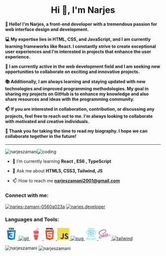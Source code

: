 <h1 align="center">Hi 👋, I'm Narjes</h1>
<h4 align="left">👋 Hello! I'm Narjes, a front-end developer with a tremendous passion for web interface design and development.

💻 My expertise lies in HTML, CSS, and JavaScript, and I am currently learning frameworks like React. I constantly strive to create exceptional user experiences and I'm interested in projects that enhance the user experience.

🌟 I am currently active in the web development field and I am seeking new opportunities to collaborate on exciting and innovative projects.

📚 Additionally, I am always learning and staying updated with new technologies and improved programming methodologies. My goal in sharing my projects on GitHub is to enhance my knowledge and also share resources and ideas with the programming community.

📫 If you are interested in collaboration, contribution, or discussing any projects, feel free to reach out to me. I'm always looking to collaborate with motivated and creative individuals.

🌻 Thank you for taking the time to read my biography. I hope we can collaborate together in the future!</h4>
<hr>
<img align="right" alt="coding" width="400" src="https://cdn.dribbble.com/users/4055494/screenshots/15215756/media/d2b66c4ca0192aa26d103448b3d1518b.gif">

<p align="left"> <img src="https://komarev.com/ghpvc/?username=narjeszamani&label=Profile%20views&color=0e75b6&style=flat" alt="narjeszamani" /> </p>

- 🌱 I’m currently learning **React , ES6 , TypeScript**

- 💬 Ask me about **HTML5, CSS3, Tailwind, JS**

- 📫 How to reach me **narjeszamani2001@gmail.com**

<h3 align="left">Connect with me:</h3>
<p align="left">
<a href="https://linkedin.com/in/narjes-zamani-0560a023a" target="blank"><img align="center" src="https://raw.githubusercontent.com/rahuldkjain/github-profile-readme-generator/master/src/images/icons/Social/linked-in-alt.svg" alt="narjes-zamani-0560a023a" height="30" width="40" /></a>
<a href="https://instagram.com/narjes.developer" target="blank"><img align="center" src="https://raw.githubusercontent.com/rahuldkjain/github-profile-readme-generator/master/src/images/icons/Social/instagram.svg" alt="narjes.developer" height="30" width="40" /></a>
</p>

<h3 align="left">Languages and Tools:</h3>
<p align="left"> <a href="https://www.w3schools.com/css/" target="_blank" rel="noreferrer"> <img src="https://raw.githubusercontent.com/devicons/devicon/master/icons/css3/css3-original-wordmark.svg" alt="css3" width="40" height="40"/> </a> <a href="https://git-scm.com/" target="_blank" rel="noreferrer"> <img src="https://www.vectorlogo.zone/logos/git-scm/git-scm-icon.svg" alt="git" width="40" height="40"/> </a> <a href="https://gulpjs.com" target="_blank" rel="noreferrer"> <img src="https://raw.githubusercontent.com/devicons/devicon/master/icons/gulp/gulp-plain.svg" alt="gulp" width="40" height="40"/> </a> <a href="https://www.w3.org/html/" target="_blank" rel="noreferrer"> <img src="https://raw.githubusercontent.com/devicons/devicon/master/icons/html5/html5-original-wordmark.svg" alt="html5" width="40" height="40"/> </a> <a href="https://developer.mozilla.org/en-US/docs/Web/JavaScript" target="_blank" rel="noreferrer"> <img src="https://raw.githubusercontent.com/devicons/devicon/master/icons/javascript/javascript-original.svg" alt="javascript" width="40" height="40"/> </a> <a href="https://pugjs.org" target="_blank" rel="noreferrer"> <img src="https://cdn.worldvectorlogo.com/logos/pug.svg" alt="pug" width="40" height="40"/> </a> <a href="https://reactjs.org/" target="_blank" rel="noreferrer"> <img src="https://raw.githubusercontent.com/devicons/devicon/master/icons/react/react-original-wordmark.svg" alt="react" width="40" height="40"/> </a> <a href="https://sass-lang.com" target="_blank" rel="noreferrer"> <img src="https://raw.githubusercontent.com/devicons/devicon/master/icons/sass/sass-original.svg" alt="sass" width="40" height="40"/> </a> <a href="https://tailwindcss.com/" target="_blank" rel="noreferrer"> <img src="https://www.vectorlogo.zone/logos/tailwindcss/tailwindcss-icon.svg" alt="tailwind" width="40" height="40"/> </a> </p>

<p><img align="left" src="https://github-readme-stats.vercel.app/api/top-langs?username=narjeszamani&show_icons=true&locale=en&layout=compact" alt="narjeszamani" /></p>

<p>&nbsp;<img align="center" src="https://github-readme-stats.vercel.app/api?username=narjeszamani&show_icons=true&locale=en" alt="narjeszamani" /></p>
